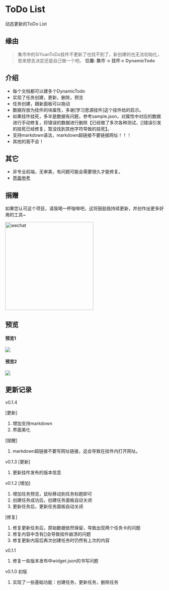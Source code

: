 # ToDo List

动态更新的ToDo List

## 缘由

> 集市中的SiYuanToDo挂件不更新了也找不到了，新创建的也无法初始化，思来想去决定还是自己做一个吧。 **位置: 集市 -> 挂件-> DynamicTodo**


## 介绍
* 每个文档都可以建多个DynamicTodo
* 实现了任务创建，更新，删除，预览
* 任务创建，跟新面板可以拖动
* 数据存放为挂件的块属性，多谢[学习思源挂件]这个挂件给的启示。
* 如果挂件挂死，多半是数据有问题，参考sample.json，对属性中对应的数据进行手动修复，将错误的数据进行删除【已经做了多次各种测试，[]错误引发的挂死已经修复，暂没找到其他字符导致的挂死】。
* 支持markdown语法，markdown超链接不要链接网址！！！
* 其他的我不会！

## 其它

* 非专业前端，无审美，有问题可能会需要很久才能修复。
* [界面参考](https://dribbble.com/shots/14552329--Exploration-Task-Management-Dashboard/attachments/6241009?mode=media)

## 捐赠

如果您认可这个项目，请我喝一杯咖啡吧，这将鼓励我持续更新，并创作出更多好用的工具~

<div>
<img src="https://cdn.jsdelivr.net/gh/hito0512/ImageStore/zs.jpg" alt="wechat" style="width:280px;height:280px;" />
</div>


## 预览

#### 预览1
<div>
<img src="https://cdn.jsdelivr.net/gh/hito0512/ImageStore/1.png"  />
</div>


#### 预览2
<div>
<img src="https://cdn.jsdelivr.net/gh/hito0512/ImageStore/2.png"  />
</div>


## 更新记录
v0.1.4

[更新]
1. 增加支持markdown
2. 界面美化

[提醒]
1. markdown超链接不要写网址链接，这会导致在挂件内打开网址。

v0.1.3
[更新]
1. 更新挂件发布的版本信息

v0.1.2
[增加]
1. 增加任务预览，鼠标移动到任务标题即可
2. 创建任务成功后，创建任务面板自动关闭
3. 更新任务后，更新任务面板自动关闭

[修复]
1. 修复更新任务后，原始数据依然保留，导致出现两个任务卡的问题
2. 修复内容中含有[]会导致挂件崩溃的问题
3. 修复更新内容后再次创建任务时仍然有上次的内容


v0.1.1
1. 修复一些版本发布中widget.json的书写问题

v0.1.0 初版
1. 实现了一些基础功能：创建任务，更新任务，删除任务
   
